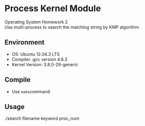 Process Kernel Module
===================

Operating System Homework 2<br>
Use multi-process to search the matching string by KMP algorithm.

Environment
-------------
- OS: Ubuntu 12.04.3 LTS
- Compiler: gcc version 4.6.3
- Kernel Version: 3.8.0-29-generic

Compile
------------
- Use `make`command.

Usage
-----------
./search filename keyword proc_num
